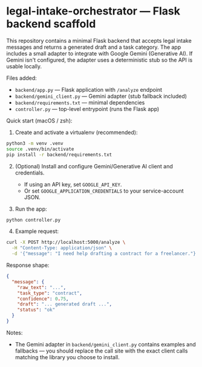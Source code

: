 # legal-intake-orchestrator — Flask backend scaffold

This repository contains a minimal Flask backend that accepts legal intake
messages and returns a generated draft and a task category. The app includes
a small adapter to integrate with Google Gemini (Generative AI). If Gemini
isn't configured, the adapter uses a deterministic stub so the API is usable
locally.

Files added:
- `backend/app.py` — Flask application with `/analyze` endpoint
- `backend/gemini_client.py` — Gemini adapter (stub fallback included)
- `backend/requirements.txt` — minimal dependencies
- `controller.py` — top-level entrypoint (runs the Flask app)

Quick start (macOS / zsh):

1. Create and activate a virtualenv (recommended):

```bash
python3 -m venv .venv
source .venv/bin/activate
pip install -r backend/requirements.txt
```

2. (Optional) Install and configure Gemini/Generative AI client and credentials.
   - If using an API key, set `GOOGLE_API_KEY`.
   - Or set `GOOGLE_APPLICATION_CREDENTIALS` to your service-account JSON.

3. Run the app:

```bash
python controller.py
```

4. Example request:

```bash
curl -X POST http://localhost:5000/analyze \
  -H "Content-Type: application/json" \
  -d '{"message": "I need help drafting a contract for a freelancer."}'
```

Response shape:

```json
{
  "message": {
    "raw_text": "...",
    "task_type": "contract",
    "confidence": 0.75,
    "draft": "... generated draft ...",
    "status": "ok"
  }
}
```

Notes:
- The Gemini adapter in `backend/gemini_client.py` contains examples and
  fallbacks — you should replace the call site with the exact client calls
  matching the library you choose to install.
